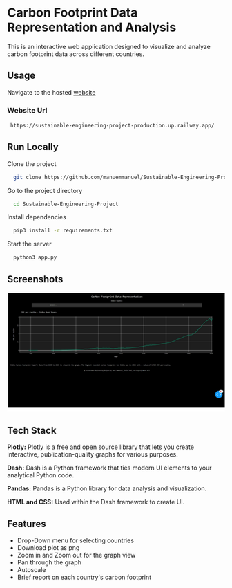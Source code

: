 
# Carbon Footprint Data Representation and Analysis

This is an interactive web application designed to visualize and analyze carbon footprint data across different countries.
## Usage

Navigate to the hosted [website](https://sustainable-engineering-project-production.up.railway.app/)

### Website Url
```bash
 https://sustainable-engineering-project-production.up.railway.app/
```

## Run Locally

Clone the project

```bash
  git clone https://github.com/manuemmanuel/Sustainable-Engineering-Project.git
```

Go to the project directory

```bash
  cd Sustainable-Engineering-Project
```

Install dependencies

```bash
  pip3 install -r requirements.txt
```

Start the server

```bash
  python3 app.py
```

## Screenshots
<img title="a screenshot of the web app" alt="Web" src="images/DashApp.jpeg">

## Tech Stack

**Plotly:** Plotly is a free and open source library that lets you create interactive, publication-quality graphs for various purposes.

**Dash:**  Dash is a Python framework that ties modern UI elements to your analytical Python code. 

**Pandas:**  Pandas is a Python library for data analysis and visualization.

**HTML and CSS:** Used within the Dash framework to create UI.

## Features

- Drop-Down menu for selecting countries
- Download plot as png
- Zoom in and Zoom out for the graph view
- Pan through the graph
- Autoscale
- Brief report on each country's carbon footprint

